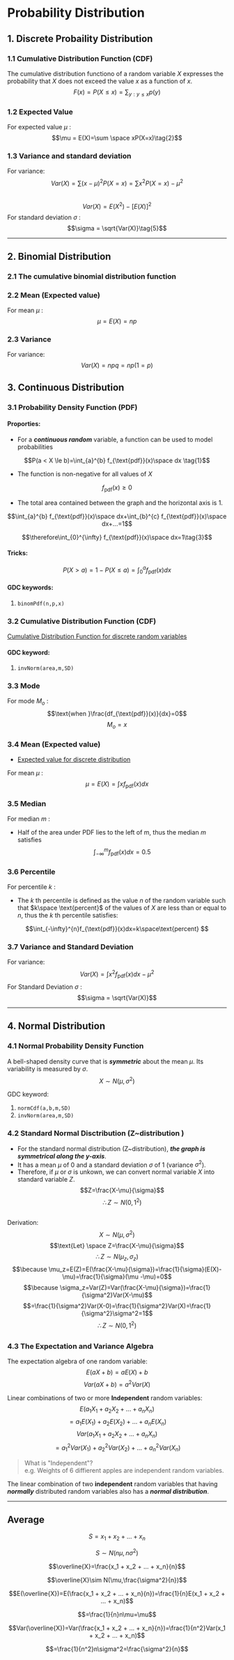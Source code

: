 # Probability Distribution 
## 1. Discrete Probaility Distribution 
### 1.1 Cumulative Distribution Function (CDF)
The cumulative distribution functiono of a random variable $X$ expresses the probability that $X$ does not exceed the value $x$ as a function of $x$.  
$$F(x)=P(X\le x)=\sum _{y:y\le x}p(y)\tag{1}$$

### 1.2 Expected Value
For expected value $\mu$ :
$$\mu = E(X)=\sum \space xP(X=x)\tag{2}$$

### 1.3 Variance and standard deviation 
For variance:
$$Var(X)=\sum (x-\mu)^2P(X=x)=\sum x^2 P(X=x)-\mu^2\tag{3}$$  
$$Var(X)=E(X^2)-[E(X)]^2\tag{4}$$
For standard deviation $\sigma$ :
$$\sigma = \sqrt{Var(X)}\tag{5}$$

---

## 2. Binomial Distribution 
### 2.1 The cumulative binomial distribution function 

### 2.2 Mean (Expected value)
For mean $\mu$ :
$$\mu = E(X)=np$$

### 2.3 Variance
For variance:
$$Var(X)=npq=np(1=p)$$


## 3. Continuous Distribution 
### 3.1 Probability Density Function (PDF)
#### Proporties:
* For a ***continuous random*** variable, a function can be used to model probabilities

$$P(a < X \le b)=\int_{a}^{b} f_{\text{pdf}}(x)\space dx \tag{1}$$  

* The function is non-negative for all values of $X$ 

$$f_{\text{pdf}}(x) \ge 0 \tag{2}$$   

*  The total area contained between the graph and the horizontal axis is 1. 

$$\int_{a}^{b} f_{\text{pdf}}(x)\space dx+\int_{b}^{c} f_{\text{pdf}}(x)\space dx+...=1$$  

$$\therefore\int_{0}^{\infty} f_{\text{pdf}}(x)\space dx=1\tag{3}$$

#### Tricks:  

$$P(X > a)=1-P(X \le a)=\int_{0}^{a}f_{\text{pdf}}(x)dx\tag{4}$$


#### GDC keywords:
1. `binomPdf(n,p,x)`  


### 3.2 Cumulative Distribution Function (CDF)
[Cumulative Distribution Function for discrete random variables](#11-cumulative-distribution-function-cdf)
#### GDC keyword: 
1.  `invNorm(area,m,SD)`

### 3.3 Mode 
For mode $M_o$ :
$$\text{when }\frac{df_{\text{pdf}}(x)}{dx}=0$$
$$M_o =x$$

### 3.4 Mean (Expected value)
* [Expected value for discrete distribution](#12-expected-value)  

For mean $\mu$ :
$$\mu = E(X)=\int xf_{\text{pdf}}(x)dx$$

### 3.5 Median
For median $m$ :  
* Half of the area under PDF lies to the left of m, thus the median $m$ satisfies
$$\int_{-\infty}^{m}f_{\text{pdf}}(x)dx=0.5$$

### 3.6 Percentile
For percentile $k$ :  
* The $k$ th percentile is defined as the value $n$ of the random variable such that $k\space \text{percent}$ of the values of $X$ are less than or equal to $n$, thus the $k$ th percentile satisfies:  

$$\int_{-\infty}^{n}f_{\text{pdf}}(x)dx=k\space\text{percent} $$  

### 3.7 Variance and Standard Deviation
For variance:
$$Var(X)=\int x^2f_{\text{pdf}}(x)dx-\mu^2$$
For Standard Deviation $\sigma$ :
$$\sigma = \sqrt{Var(X)}$$

---

## 4. Normal Distribution 
### 4.1 Normal Probability Density Function 
A bell-shaped density curve that is ***symmetric*** about the mean $\mu$. Its variability is measured by $\sigma$.  
$$X\sim N(\mu,\sigma^2)\tag{1}$$

GDC keyword: 
1.  `normCdf(a,b,m,SD)`  
2.  `invNorm(area,m,SD)`

### 4.2 Standard Normal Disctribution (Z~distribution ) 
* For the standard normal distribution (Z~distribution), ***the graph is symmetrical along the y-axis***. 
* It has a mean $\mu$ of $0$ and a standard deviation $\sigma$ of 1 (variance $\sigma^2$).   
* Therefore, if $\mu$ or $\sigma$ is unkown, we can convert normal variable $X$ into standard variable $Z$.  
 $$Z=\frac{X-\mu}{\sigma}$$
 $$\therefore Z\sim N(0,1^2)\tag{2}$$
##
Derivation: 
$$X\sim N(\mu,\sigma^2)$$
$$\text{Let} \space Z=\frac{X-\mu}{\sigma}$$
$$\therefore Z\sim N(\mu_z,\sigma_z)$$
$$\because \mu_z=E(Z)=E(\frac{X-\mu}{\sigma})=\frac{1}{\sigma}(E(X)-\mu)=\frac{1}{\sigma}(\mu -\mu)=0$$
$$\because \sigma_z=Var(Z)=Var(\frac{X-\mu}{\sigma})=\frac{1}{\sigma^2}Var(X-\mu)$$
$$=\frac{1}{\sigma^2}Var(X-0)=\frac{1}{\sigma^2}Var(X)=\frac{1}{\sigma^2}\sigma^2=1$$
$$\therefore Z\sim N(0,1^2)$$
##



### 4.3 The Expectation and Variance Algebra
The expectation algebra of one random variable:  
$$E(aX+b) = aE(X)+b\tag{3}$$
$$Var(aX+b)=a^2Var(X)\tag{4}$$

Linear combinations of two or more **Independent** random variables:  
$$E(a_1X_1+a_2X_2+...+a_nX_n) $$
$$= a_1E(X_1)+a_2E(X_2)+...+a_nE(X_n)\tag{5}$$
$$Var(a_1X_1+a_2X_2+...+a_nX_n)$$
$$=a_1^2Var(X_1)+a_2^2Var(X_2)+...+a_n^2Var(X_n)\tag{6}$$
> What is "Independent"?  
> e.g. Weights of 6 diffierent apples are independent random variables. 

The linear combination of two **independent** random variables that having ***normally*** distributed random variables also has a ***normal distribution***. 

---

## Average
$$S = x_1+x_2+...+x_n$$  

$$S \sim N(n\mu,n\sigma^2)$$

$$\overline{X}=\frac{x_1 + x_2 + ... + x_n}{n}$$  

$$\overline{X}\sim N(\mu,\frac{\sigma^2}{n})$$  

$$E(\overline{X})=E(\frac{x_1 + x_2 + ... + x_n}{n})=\frac{1}{n}E(x_1 + x_2 + ... + x_n)$$  

$$=\frac{1}{n}n\mu=\mu$$  

$$Var(\overline{X})=Var(\frac{x_1 + x_2 + ... + x_n}{n})=\frac{1}{n^2}Var(x_1 + x_2 + ... + x_n)$$  

$$=\frac{1}{n^2}n\sigma^2=\frac{\sigma^2}{n}$$